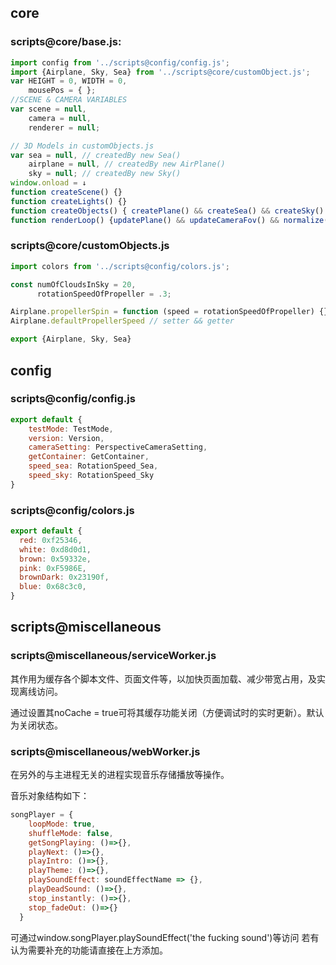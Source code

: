 ## core

### scripts@core/base.js:

```js
import config from '../scripts@config/config.js';
import {Airplane, Sky, Sea} from '../scripts@core/customObject.js';
var HEIGHT = 0, WIDTH = 0, 
    mousePos = { };
//SCENE & CAMERA VARIABLES
var scene = null,
    camera = null,
    renderer = null;

// 3D Models in customObjects.js
var sea = null, // createdBy new Sea()
    airplane = null, // createdBy new AirPlane()
    sky = null; // createdBy new Sky()
window.onload = ↓
function createScene() {}
function createLights() {}
function createObjects() { createPlane() && createSea() && createSky() }
function renderLoop() {updatePlane() && updateCameraFov() && normalize() && updateSea-Sky && renderer && loop}// invoked by 
```

### scripts@core/customObjects.js

```js
import colors from '../scripts@config/colors.js';

const numOfCloudsInSky = 20,
      rotationSpeedOfPropeller = .3;

Airplane.propellerSpin = function (speed = rotationSpeedOfPropeller) {}
Airplane.defaultPropellerSpeed // setter && getter

export {Airplane, Sky, Sea}
```

## config

### scripts@config/config.js

```js
export default {
    testMode: TestMode,
    version: Version,
    cameraSetting: PerspectiveCameraSetting,
    getContainer: GetContainer,
    speed_sea: RotationSpeed_Sea,
    speed_sky: RotationSpeed_Sky
}
```

### scripts@config/colors.js

```js
export default {
  red: 0xf25346,
  white: 0xd8d0d1,
  brown: 0x59332e,
  pink: 0xF5986E,
  brownDark: 0x23190f,
  blue: 0x68c3c0,
}

```

## scripts@miscellaneous

### scripts@miscellaneous/serviceWorker.js

其作用为缓存各个脚本文件、页面文件等，以加快页面加载、减少带宽占用，及实现离线访问。

通过设置其noCache = true可将其缓存功能关闭（方便调试时的实时更新）。默认为关闭状态。

### scripts@miscellaneous/webWorker.js

在另外的与主进程无关的进程实现音乐存储播放等操作。

音乐对象结构如下：
```js
songPlayer = {
    loopMode: true,
    shuffleMode: false,
    getSongPlaying: ()=>{},
    playNext: ()=>{},
    playIntro: ()=>{},
    playTheme: ()=>{},
    playSoundEffect: soundEffectName => {},
    playDeadSound: ()=>{},
    stop_instantly: ()=>{},
    stop_fadeOut: ()=>{}
  }
```

可通过window.songPlayer.playSoundEffect('the fucking sound')等访问
若有认为需要补充的功能请直接在上方添加。
